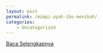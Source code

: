 ```yaml
---
layout: post
permalink: /mimpi-ayah-ibu-menikah/
categories:
    - Uncategorized
---
```


[Baca Selengkapnya](/05)
